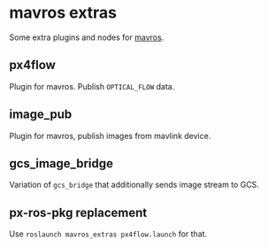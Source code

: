mavros extras
=============

Some extra plugins and nodes for [mavros][mr].


px4flow
-------

Plugin for mavros. Publish `OPTICAL_FLOW` data.


image\_pub
----------

Plugin for mavros, publish images from mavlink device.


gcs\_image\_bridge
------------------

Variation of `gcs_bridge` that additionally sends image stream to GCS.


px-ros-pkg replacement
----------------------

Use `roslaunch mavros_extras px4flow.launch` for that.


[mr]: https://github.com/vooon/mavros
